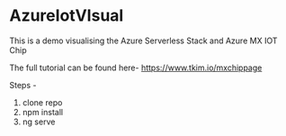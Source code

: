 # AzureIotVIsual

This is a demo visualising the Azure Serverless Stack and Azure MX IOT Chip

The full tutorial can be found here-  https://www.tkim.io/mxchippage


Steps - 

1) clone repo
2) npm install
3) ng serve
